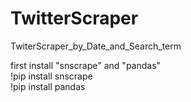 # TwitterScraper
TwiterScraper_by_Date_and_Search_term

first install "snscrape" and "pandas" <br />
!pip install snscrape<br />
!pip install pandas<br />
